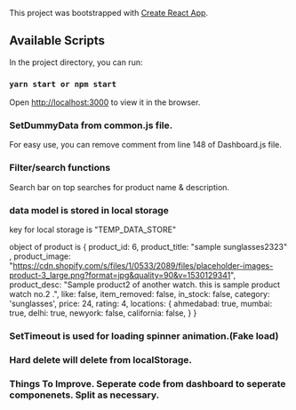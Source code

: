 This project was bootstrapped with [Create React App](https://github.com/facebook/create-react-app).

## Available Scripts

In the project directory, you can run:

### `yarn start or npm start`

Open [http://localhost:3000](http://localhost:3000) to view it in the browser.

### SetDummyData from common.js file.

For easy use, you can remove comment from line 148 of Dashboard.js file.

### Filter/search functions

Search bar on top searches for product name & description.


### data model is stored in local storage

key for local storage is "TEMP_DATA_STORE"

object of product is 
{
        product_id: 6, 
        product_title: "sample sunglasses2323" ,
        product_image: "https://cdn.shopify.com/s/files/1/0533/2089/files/placeholder-images-product-3_large.png?format=jpg&quality=90&v=1530129341",
        product_desc: "Sample product2 of another watch. this is sample product watch no.2 .",
        like: false,
        item_removed: false,
        in_stock: false,
        category: 'sunglasses',
        price: 24,
        rating: 4,
        locations: {
          ahmedabad: true,
          mumbai: true,
          delhi: true,
          newyork: false,
          california: false,
        }
      }

### SetTimeout is used for loading spinner animation.(Fake load)

### Hard delete will delete from localStorage.


### Things To Improve. Seperate code from dashboard to seperate componenets. Split as necessary.